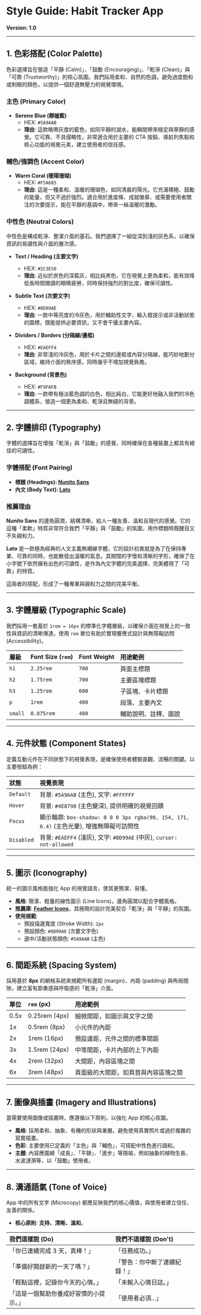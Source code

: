 # Style Guide: Habit Tracker App

**Version: 1.0**

---

## 1. 色彩搭配 (Color Palette)

色彩選擇旨在營造「平靜 (Calm)」、「鼓勵 (Encouraging)」、「乾淨 (Clean)」與「可靠 (Trustworthy)」的核心氛圍。我們採用柔和、自然的色調，避免過度飽和或刺眼的顏色，以提供一個舒適無壓力的視覺環境。

### 主色 (Primary Color)
*   **Serene Blue (靜謐藍)**
    *   HEX: `#5A9AAB`
    *   **理由**: 這款略帶灰度的藍色，如同平靜的湖水，能瞬間帶來穩定與寧靜的感覺。它可靠、不具侵略性，非常適合用於主要的 CTA 按鈕、導航列焦點和核心功能的視覺元素，建立使用者的信任感。

### 輔色/強調色 (Accent Color)
*   **Warm Coral (暖陽珊瑚)**
    *   HEX: `#F5A685`
    *   **理由**: 這是一種柔和、溫暖的珊瑚色，如同清晨的陽光。它充滿積極、鼓勵的能量，但又不過於強烈。適合用於進度條、成就徽章、或需要使用者關注的次要提示，能在平靜的基調中，帶來一絲溫暖的激勵。

### 中性色 (Neutral Colors)
中性色是構成乾淨、整潔介面的基石。我們選擇了一組從深到淺的灰色系，以確保資訊的易讀性與介面的層次感。

*   **Text / Heading (主要文字)**
    *   HEX: `#2C3E50`
    *   **理由**: 近似於炭色的深藍灰，相比純黑色，它在視覺上更為柔和，能有效降低長時間閱讀的眼睛疲勞，同時保持強烈的對比度，確保可讀性。

*   **Subtle Text (次要文字)**
    *   HEX: `#8D99AE`
    *   **理由**: 一款中等亮度的冷灰色，用於輔助性文字、輸入框提示或非活動狀態的圖標，既能提供必要資訊，又不會干擾主要內容。

*   **Dividers / Borders (分隔線/邊框)**
    *   HEX: `#EAEFF4`
    *   **理由**: 非常淺的冷灰色，用於卡片之間的邊框或內容分隔線，能巧妙地劃分區域，維持介面的秩序感，同時幾乎不增加視覺負擔。

*   **Background (背景色)**
    *   HEX: `#F9FAFB`
    *   **理由**: 一款帶有極淡藍色調的白色，相比純白，它能更好地融入我們的冷色調體系，營造一個更為柔和、乾淨且無縫的背景。

---

## 2. 字體排印 (Typography)

字體的選擇旨在增強「乾淨」與「鼓勵」的感覺，同時確保在各種裝置上都具有絕佳的可讀性。

### 字體搭配 (Font Pairing)
*   **標題 (Headings): [Nunito Sans](https://fonts.google.com/specimen/Nunito+Sans)**
*   **內文 (Body Text): [Lato](https://fonts.google.com/specimen/Lato)**

### 推薦理由
**Nunito Sans** 的邊角圓潤，結構清晰，給人一種友善、溫和且現代的感覺。它的這種「柔軟」特質非常符合我們「平靜」與「鼓勵」的氛圍，用作標題時既醒目又不失親和力。

**Lato** 是一款極為經典的人文主義無襯線字體，它的設計初衷就是為了在保持專業、可靠的同時，也能散發出溫暖的氣息。其開闊的字懷和清晰的字形，確保了在小字號下依然擁有出色的可讀性，是作為內文字體的完美選擇，完美體現了「可靠」的特質。

這兩者的搭配，形成了一種專業與親和力之間的完美平衡。

---

## 3. 字體層級 (Typographic Scale)

我們採用一套基於 `1rem = 16px` 的標準化字體層級，以確保介面在視覺上的一致性與資訊的清晰傳達。使用 `rem` 單位有助於實現響應式設計與無障礙訪問 (Accessibility)。

| 層級    | Font Size (`rem`) | Font Weight | 用途範例             |
| :------ | :---------------- | :---------- | :------------------- |
| `h1`    | `2.25rem`         | `700`       | 頁面主標題           |
| `h2`    | `1.75rem`         | `700`       | 主要區塊標題         |
| `h3`    | `1.25rem`         | `600`       | 子區塊、卡片標題     |
| `p`     | `1rem`            | `400`       | 段落、主要內文       |
| `small` | `0.875rem`        | `400`       | 輔助說明、註釋、圖說 |

---

## 4. 元件狀態 (Component States)

定義互動元件在不同狀態下的視覺表現，是確保使用者體驗直觀、流暢的關鍵。以主要按鈕為例：

| 狀態      | 視覺表現                                                     |
| :-------- | :----------------------------------------------------------- |
| `Default` | 背景: `#5A9AAB` (主色), 文字: `#FFFFFF`                      |
| `Hover`   | 背景: `#4E8798` (主色變深), 提供明確的視覺回饋             |
| `Focus`   | 顯示輪廓: `box-shadow: 0 0 0 3px rgba(90, 154, 171, 0.4)` (主色光暈), 增強無障礙可訪問性 |
| `Disabled`| 背景: `#EAEFF4` (淺灰), 文字: `#8D99AE` (中灰), `cursor: not-allowed` |

---

## 5. 圖示 (Iconography)

統一的圖示風格能強化 App 的視覺語言，使其更簡潔、易懂。

*   **風格**: 簡潔、輕量的線性圖示 (Line Icons)，邊角圓潤以配合字體風格。
*   **推薦庫**: [**Feather Icons**](https://feathericons.com/)，其極簡的設計完美契合「乾淨」與「平靜」的氛圍。
*   **使用規範**:
    *   預設描邊寬度 (Stroke Width): `2px`
    *   預設顏色: `#8D99AE` (次要文字色)
    *   選中/活動狀態顏色: `#5A9AAB` (主色)

---

## 6. 間距系統 (Spacing System)

採用基於 **8px** 的網格系統來規範所有邊距 (margin)、內距 (padding) 與佈局間隙，建立富有節奏感與呼吸感的「乾淨」介面。

| 單位 | `rem` (px) | 用途範例                               |
| :--- | :--------- | :------------------------------------- |
| 0.5x | 0.25rem (4px)  | 細微間距，如圖示與文字之間             |
| 1x   | 0.5rem (8px)   | 小元件的內距                           |
| 2x   | 1rem (16px)    | 預設邊距，元件之間的標準間距           |
| 3x   | 1.5rem (24px)  | 中等間距，卡片內部的上下內距           |
| 4x   | 2rem (32px)    | 大間距，內容區塊之間                   |
| 6x   | 3rem (48px)    | 頁面級的大間距，如頁首與內容區塊之間   |

---

## 7. 圖像與插畫 (Imagery and Illustrations)

當需要使用圖像或插畫時，應遵循以下原則，以強化 App 的核心氛圍。

*   **風格**: 採用柔和、抽象、有機的形狀與漸層。避免使用真實照片或過於複雜的寫實插畫。
*   **色彩**: 主要使用已定義的「主色」與「輔色」，可搭配中性色進行調和。
*   **主題**: 內容應圍繞「成長」、「平靜」、「進步」等隱喻，例如抽象的植物生長、水波漣漪等，以「鼓勵」使用者。

---

## 8. 溝通語氣 (Tone of Voice)

App 中的所有文字 (Microcopy) 都應反映我們的核心價值，與使用者建立信任、友善的關係。

*   **核心原則**: **支持、清晰、溫和**。

| 我們這樣說 (Do)                                | 我們不這樣說 (Don't)                           |
| :--------------------------------------------- | :--------------------------------------------- |
| 「你已連續完成 3 天，真棒！」                  | 「任務成功。」                                  |
| 「準備好開啟新的一天了嗎？」                   | 「警告：你中斷了連續紀錄！」                   |
| 「輕點這裡，記錄你今天的心情。」               | 「未輸入心情日誌。」                           |
| 「這是一個幫助你養成好習慣的小提示。」         | 「使用者必須...」                              |